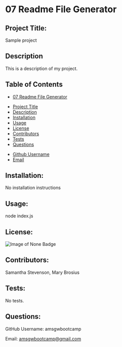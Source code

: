 # 07 Readme File Generator

## Project Title: 

Sample project

## Description 

This is a description of my project. 

## Table of Contents 

- [07 Readme File Generator](#07%20Readme%20File%20Generator)
* [Project Title](#Project%20Title)
* [Description](#Description)
* [Installation](#Installation)
* [Usage](#Usage)
* [License](#License)
* [Contributors](#Contributors)
* [Tests](#Tests)
* [Questions](#Questions)
+ [Github Username](#Github%20Username)
+ [Email](#Email)

## Installation:

No installation instructions

## Usage:

node index.js

## License: 

![Image of None Badge](https://img.shields.io/static/v1?label=license&message=No%20license%20chosen&color=green)



## Contributors:

Samantha Stevenson, Mary Brosius

## Tests: 

No tests. 

## Questions: 

GitHub Username: amsgwbootcamp

Email: amsgwbootcamp@gmail.com